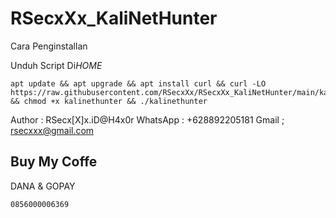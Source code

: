 # RSecxXx_KaliNetHunter
Cara Penginstallan

Unduh Script Di*HOME*
```
apt update && apt upgrade && apt install curl && curl -LO https://raw.githubusercontent.com/RSecxXx/RSecxXx_KaliNetHunter/main/kalinethunter && chmod +x kalinethunter && ./kalinethunter
```

Author   : RSecx[X]x.iD@H4x0r
WhatsApp : +628892205181 
Gmail    ; rsecxxx@gmail.com

## Buy My Coffe
DANA & GOPAY
```
0856000006369
```
